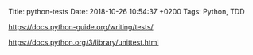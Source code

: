 Title:  python-tests
Date:   2018-10-26 10:54:37 +0200
Tags: Python, TDD


<https://docs.python-guide.org/writing/tests/>

<https://docs.python.org/3/library/unittest.html>
